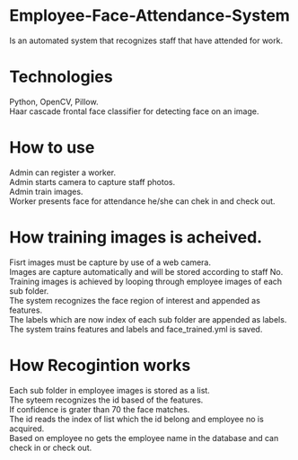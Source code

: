 # Employee-Face-Attendance-System

Is an automated system that recognizes staff that have attended for work.
# Technologies

Python, OpenCV, Pillow.<br>
Haar cascade frontal face classifier for detecting face on an image.<br>

# How to use

Admin can register a worker.<br>
Admin starts camera to capture staff photos.<br>
Admin train images.<br>
Worker presents face for attendance he/she can chek in and check out.<br>

# How training images is acheived.
Fisrt images must be capture by use of a web camera.<br>
Images are capture automatically and will be stored according to staff No.<br>
Training images is achieved by looping through employee images of each sub folder.<br>
The system recognizes the face region of interest and appended as features.<br>
The labels which are now index of each sub folder are appended as labels.<br>
The system trains features and labels and face_trained.yml is saved.<br>

# How Recogintion works
Each sub folder in employee images is stored as a list.<br>
The syteem recognizes the id based of the features.<br>
If confidence is grater than 70 the face matches.<br>
The id reads the index of list which the id belong and employee no is acquired.<br>
Based on employee no gets the employee name in the database and can check in or check out.<br>
